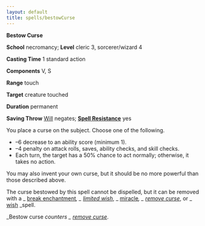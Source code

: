 ```yaml
---
layout: default
title: spells/bestowCurse
---
```

 **Bestow Curse**

**School** necromancy; **Level** cleric 3, sorcerer/wizard 4

**Casting Time** 1 standard action

**Components** V, S

**Range** touch

**Target** creature touched

**Duration** permanent

**Saving Throw** [Will](../combat#_will) negates; **[Spell Resistance](../glossary#_spell-resistance)** yes

You place a curse on the subject. Choose one of the following.

- –6 decrease to an ability score (minimum 1).
- –4 penalty on attack rolls, saves, ability checks, and skill checks.
- Each turn, the target has a 50% chance to act normally; otherwise, it takes no action.

You may also invent your own curse, but it should be no more powerful than those described above.

The curse bestowed by this spell cannot be dispelled, but it can be removed with a _ [break enchantment](breakEnchantment#_break-enchantment)_, _ [limited wish](limitedWish#_limited-wish)_, _ [miracle](miracle#_miracle)_, _ [remove curse](removeCurse#_remove-curse)_, or _ [wish](wish#_wish) _spell.

_Bestow curse _counters _ [remove curse](removeCurse#_remove-curse)_.

